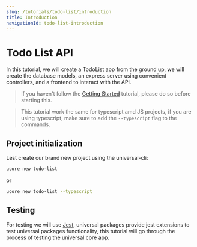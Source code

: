 ```yaml
---
slug: /tutorials/todo-list/introduction
title: Introduction
navigationId: todo-list-introduction
---
```


# Todo List API

In this tutorial, we will create a TodoList app from the ground up, we will create the database models, an express server using convenient controllers, and a frontend to interact with the API.

> If you haven't follow the [Getting Started](/documentation/getting-started) tutorial, please do so before starting this.

> This tutorial work the same for typescript amd JS projects, if you are using typescript, make sure to add the `--typescript` flag to the commands.

## Project initialization

Lest create our brand new project using the universal-cli:

```bash
ucore new todo-list
```

or

```bash
ucore new todo-list --typescript
```

## Testing

For testing we will use [Jest](https://jestjs.io/), universal packages provide jest extensions to test universal packages functionality, this tutorial will go through the process of testing the universal core app.
